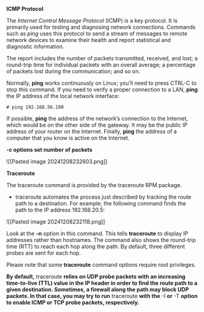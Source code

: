 **ICMP Protocol**

The _Internet Control Message Protocol_ (ICMP) is a key protocol. It is primarily used for testing and diagnosing network connections. Commands such as _ping_ uses this protocol to send a stream of messages to remote network devices to examine their health and report statistical and diagnostic information.

The report includes the number of packets transmitted, received, and lost; a round-trip time for individual packets with an overall average; a percentage of packets lost during the communication; and so on.

Normally, **ping** works continuously on Linux; you’ll need to press CTRL-C to stop this command. If you need to verify a proper connection to a LAN, **ping** the IP address of the local network interface:

`# ping 192.168.56.100`

If possible, **ping** the address of the network’s connection to the Internet, which would be on the other side of the gateway. It may be the public IP address of your router on the Internet. Finally, **ping** the address of a computer that you know is active on the Internet.

**-c options set number of packets**

![[Pasted image 20241208232603.png]]

**Traceroute**

The traceroute command is provided by the traceroute RPM package. 

- traceroute automates the process just described by tracking the route path to a destination. For example, the following command finds the path to the IP address 192.168.20.5:

![[Pasted image 20241208232118.png]]

Look at the **-n** option in this command. This tells **traceroute** to display IP addresses rather than hostnames. The command also shows the round-trip time (RTT) to reach each hop along the path. By default, three different probes are sent for each hop.

Please note that some **traceroute** command options require root privileges.

**By default,** traceroute **relies on UDP probe packets with an increasing time-to-live (TTL) value in the IP header in order to find the route path to a given destination. Sometimes, a firewall along the path may block UDP packets. In that case, you may try to run** traceroute **with the** -I **or** -T **option to enable ICMP or TCP probe packets, respectively.**